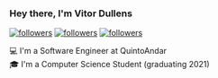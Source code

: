 <h3 align="start">Hey there, I'm Vitor Dullens</h3>

<p align="start">
  <a href="https://www.linkedin.com/in/vitor-fernandes-dullens-974b51196/"><img alt="followers" title="Follow me on Github" src="https://img.shields.io/badge/LinkedIn-0077B5?style=for-the-badge&logo=linkedin&logoColor=white"/></a>
  <a href="https://github.com/vitordullens"><img alt="followers" title="Follow me on Github" src="https://img.shields.io/github/followers/vitordullens?color=236ad3&style=for-the-badge&logo=github&label=Follow"/></a>
  <a href="https://twitter.com/vitordullens"><img alt="followers" title="Follow me on Twitter" src="https://img.shields.io/twitter/follow/vitordullens?color=55960c&label=Follow&logo=twitter&logoColor=white&style=for-the-badge"/></a>
</p>

<p align="start">
  <a> 💻 I'm a Software Engineer at QuintoAndar </a><br>
  <a> 🎓 I'm a Computer Science Student (graduating 2021)</a>
</p>
